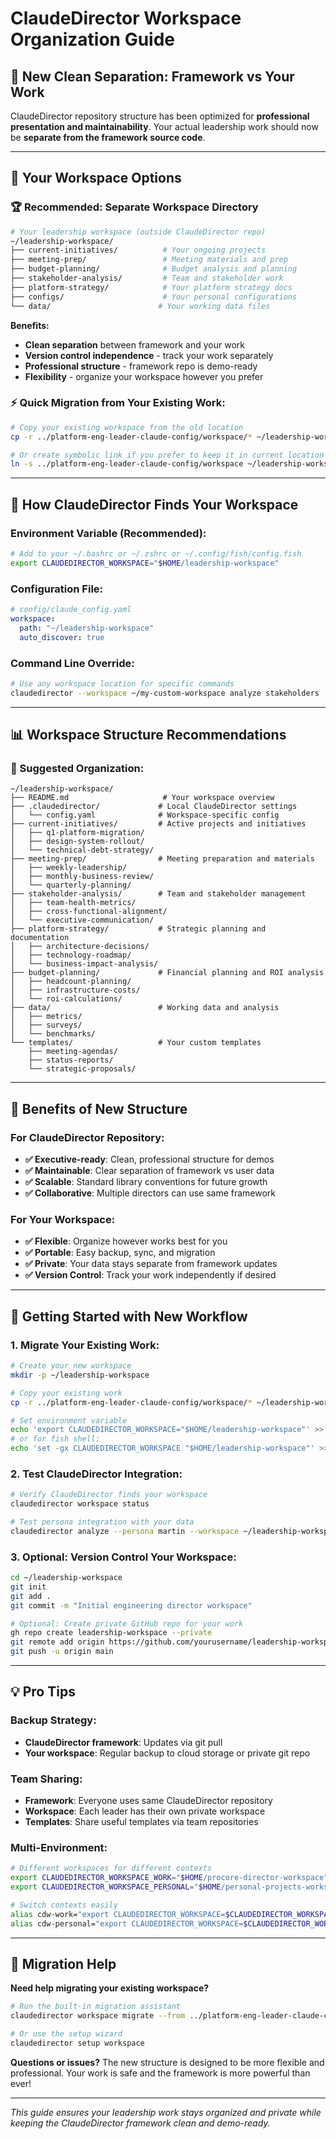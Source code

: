 # ClaudeDirector Workspace Organization Guide

## 🎯 **New Clean Separation: Framework vs Your Work**

ClaudeDirector repository structure has been optimized for **professional presentation and maintainability**. Your actual leadership work should now be **separate from the framework source code**.

---

## 📂 **Your Workspace Options**

### **🏆 Recommended: Separate Workspace Directory**

```bash
# Your leadership workspace (outside ClaudeDirector repo)
~/leadership-workspace/
├── current-initiatives/          # Your ongoing projects
├── meeting-prep/                 # Meeting materials and prep
├── budget-planning/              # Budget analysis and planning
├── stakeholder-analysis/         # Team and stakeholder work
├── platform-strategy/            # Your platform strategy docs
├── configs/                      # Your personal configurations
└── data/                        # Your working data files
```

**Benefits:**
- **Clean separation** between framework and your work
- **Version control independence** - track your work separately
- **Professional structure** - framework repo is demo-ready
- **Flexibility** - organize your workspace however you prefer

### **⚡ Quick Migration from Your Existing Work:**

```bash
# Copy your existing workspace from the old location
cp -r ../platform-eng-leader-claude-config/workspace/* ~/leadership-workspace/

# Or create symbolic link if you prefer to keep it in current location
ln -s ../platform-eng-leader-claude-config/workspace ~/leadership-workspace
```

---

## 🔧 **How ClaudeDirector Finds Your Workspace**

### **Environment Variable (Recommended):**
```bash
# Add to your ~/.bashrc or ~/.zshrc or ~/.config/fish/config.fish
export CLAUDEDIRECTOR_WORKSPACE="$HOME/leadership-workspace"
```

### **Configuration File:**
```yaml
# config/claude_config.yaml
workspace:
  path: "~/leadership-workspace"
  auto_discover: true
```

### **Command Line Override:**
```bash
# Use any workspace location for specific commands
claudedirector --workspace ~/my-custom-workspace analyze stakeholders
```

---

## 📊 **Workspace Structure Recommendations**

### **📁 Suggested Organization:**

```
~/leadership-workspace/
├── README.md                     # Your workspace overview
├── .claudedirector/             # Local ClaudeDirector settings
│   └── config.yaml              # Workspace-specific config
├── current-initiatives/         # Active projects and initiatives
│   ├── q1-platform-migration/
│   ├── design-system-rollout/
│   └── technical-debt-strategy/
├── meeting-prep/                # Meeting preparation and materials
│   ├── weekly-leadership/
│   ├── monthly-business-review/
│   └── quarterly-planning/
├── stakeholder-analysis/        # Team and stakeholder management
│   ├── team-health-metrics/
│   ├── cross-functional-alignment/
│   └── executive-communication/
├── platform-strategy/           # Strategic planning and documentation
│   ├── architecture-decisions/
│   ├── technology-roadmap/
│   └── business-impact-analysis/
├── budget-planning/             # Financial planning and ROI analysis
│   ├── headcount-planning/
│   ├── infrastructure-costs/
│   └── roi-calculations/
├── data/                        # Working data and analysis
│   ├── metrics/
│   ├── surveys/
│   └── benchmarks/
└── templates/                   # Your custom templates
    ├── meeting-agendas/
    ├── status-reports/
    └── strategic-proposals/
```

---

## 🎯 **Benefits of New Structure**

### **For ClaudeDirector Repository:**
- **✅ Executive-ready**: Clean, professional structure for demos
- **✅ Maintainable**: Clear separation of framework vs user data
- **✅ Scalable**: Standard library conventions for future growth
- **✅ Collaborative**: Multiple directors can use same framework

### **For Your Workspace:**
- **✅ Flexible**: Organize however works best for you
- **✅ Portable**: Easy backup, sync, and migration
- **✅ Private**: Your data stays separate from framework updates
- **✅ Version Control**: Track your work independently if desired

---

## 🚀 **Getting Started with New Workflow**

### **1. Migrate Your Existing Work:**
```bash
# Create your new workspace
mkdir -p ~/leadership-workspace

# Copy your existing work
cp -r ../platform-eng-leader-claude-config/workspace/* ~/leadership-workspace/

# Set environment variable
echo 'export CLAUDEDIRECTOR_WORKSPACE="$HOME/leadership-workspace"' >> ~/.bashrc
# or for fish shell:
echo 'set -gx CLAUDEDIRECTOR_WORKSPACE "$HOME/leadership-workspace"' >> ~/.config/fish/config.fish
```

### **2. Test ClaudeDirector Integration:**
```bash
# Verify ClaudeDirector finds your workspace
claudedirector workspace status

# Test persona integration with your data
claudedirector analyze --persona martin --workspace ~/leadership-workspace
```

### **3. Optional: Version Control Your Workspace:**
```bash
cd ~/leadership-workspace
git init
git add .
git commit -m "Initial engineering director workspace"

# Optional: Create private GitHub repo for your work
gh repo create leadership-workspace --private
git remote add origin https://github.com/yourusername/leadership-workspace.git
git push -u origin main
```

---

## 💡 **Pro Tips**

### **Backup Strategy:**
- **ClaudeDirector framework**: Updates via git pull
- **Your workspace**: Regular backup to cloud storage or private git repo

### **Team Sharing:**
- **Framework**: Everyone uses same ClaudeDirector repository
- **Workspace**: Each leader has their own private workspace
- **Templates**: Share useful templates via team repositories

### **Multi-Environment:**
```bash
# Different workspaces for different contexts
export CLAUDEDIRECTOR_WORKSPACE_WORK="$HOME/procore-director-workspace"
export CLAUDEDIRECTOR_WORKSPACE_PERSONAL="$HOME/personal-projects-workspace"

# Switch contexts easily
alias cdw-work="export CLAUDEDIRECTOR_WORKSPACE=$CLAUDEDIRECTOR_WORKSPACE_WORK"
alias cdw-personal="export CLAUDEDIRECTOR_WORKSPACE=$CLAUDEDIRECTOR_WORKSPACE_PERSONAL"
```

---

## 🔧 **Migration Help**

**Need help migrating your existing workspace?**

```bash
# Run the built-in migration assistant
claudedirector workspace migrate --from ../platform-eng-leader-claude-config/workspace

# Or use the setup wizard
claudedirector setup workspace
```

**Questions or issues?** The new structure is designed to be more flexible and professional. Your work is safe and the framework is more powerful than ever!

---

*This guide ensures your leadership work stays organized and private while keeping the ClaudeDirector framework clean and demo-ready.*
